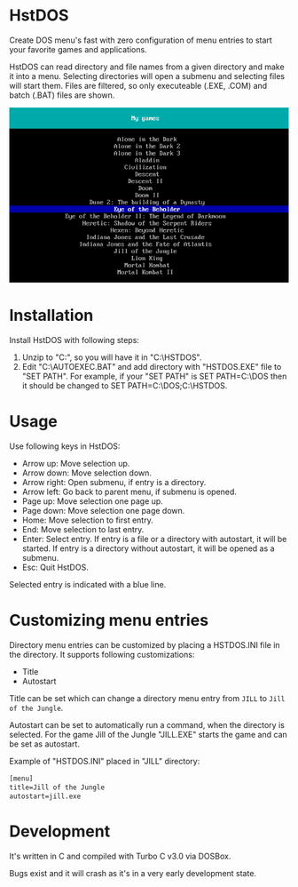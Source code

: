 # HstDOS

Create DOS menu's fast with zero configuration of menu entries to start your favorite games and applications.

HstDOS can read directory and file names from a given directory and make it into a menu. Selecting directories will open a submenu and selecting files will start them. Files are filtered, so only executeable (.EXE, .COM) and batch (.BAT) files are shown.

![HstDOS](media/hstdos_v0.2_screenshot.png?raw=true)

# Installation

Install HstDOS with following steps:
1. Unzip to "C:\", so you will have it in "C:\HSTDOS".
2. Edit "C:\AUTOEXEC.BAT" and add directory with "HSTDOS.EXE" file to "SET PATH". For example, if your "SET PATH" is SET PATH=C:\DOS then it should be changed to SET PATH=C:\DOS;C:\HSTDOS.

# Usage

Use following keys in HstDOS:
- Arrow up: Move selection up.
- Arrow down: Move selection down.
- Arrow right: Open submenu, if entry is a directory.
- Arrow left: Go back to parent menu, if submenu is opened.
- Page up: Move selection one page up.
- Page down: Move selection one page down.
- Home: Move selection to first entry.
- End: Move selection to last entry.
- Enter: Select entry. If entry is a file or a directory with autostart, it will be started. If entry is a directory without autostart, it will be opened as a submenu.
- Esc: Quit HstDOS.

Selected entry is indicated with a blue line.

# Customizing menu entries

Directory menu entries can be customized by placing a HSTDOS.INI file in the directory. It supports following customizations:
- Title
- Autostart

Title can be set which can change a directory menu entry from ```JILL``` to ```Jill of the Jungle```.

Autostart can be set to automatically run a command, when the directory is selected. For the game Jill of the Jungle "JILL.EXE" starts the game and can be set as autostart.

Example of "HSTDOS.INI" placed in "JILL" directory:
```
[menu]
title=Jill of the Jungle
autostart=jill.exe
```

# Development

It's written in C and compiled with Turbo C v3.0 via DOSBox.

Bugs exist and it will crash as it's in a very early development state.